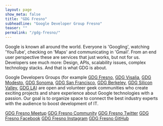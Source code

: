 ```yaml
---
layout: page
show_meta: false
title: "GDG Fresno"
subheadline: "Google Developer Group Fresno"
teaser: ""
permalink: "/gdg-fresno/"
---
```

Google is known all around the world. Everyone is 'Googling', watching 'YouTube', checking on 'Maps' and communicating in 'Gmail'. From an end user perspective these are services that just works, but not for us. Developers see much more: Design, APIs, scalability issues, complex technology stacks. And that is what GDG is about.

Google Developers Groups (for example [GDG Fresno][1], [GDG Visalia][2], [GDG Modesto][3], [GDG Sonoma][4], [GDG San Francisco][5], [GDG Berkeley][7], [GDG Silicon Valley][8], [GDG LA][6]) are open and volunteer geek communities who create exciting projects and share experience about Google technologies with a passion. Our goal is to organize space to connect the best industry experts with the audience to boost development of IT.

<a class="radius button small" href="https://www.meetup.com/googledevelopergroup/">GDG Fresno Meetup</a>
<a class="radius button small" href="https://gdg.community.dev/gdg-fresno/">GDG Fresno Community</a>
<a class="radius button small" href="https://twitter.com/gdgfresno">GDG Fresno Twitter</a>
<a class="radius button small" href="https://www.facebook.com/gdgfresno/">GDG Fresno Facebook</a>
<a class="radius button small" href="https://www.instagram.com/gdgfresno/">GDG Fresno Instagram</a>
<a class="radius button small" href="https://github.com/gdgfresno">GDG Fresno GitHub</a>

 [1]: https://gdg.community.dev/gdg-fresno/
 [2]: https://gdg.community.dev/gdg-visalia/
 [3]: https://gdg.community.dev/gdg-modesto/
 [4]: https://gdg.community.dev/gdg-sonoma/
 [5]: https://gdg.community.dev/gdg-san-francisco/
 [6]: https://gdg.community.dev/gdg-los-angeles/
 [7]: https://gdg.community.dev/gdg-berkeley/
 [8]: https://gdg.community.dev/gdg-silicon-valley/
